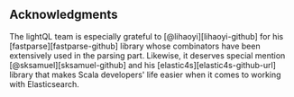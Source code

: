 ## Acknowledgments

The lightQL team is especially grateful to [@lihaoyi][lihaoyi-github] for his [fastparse][fastparse-github]
library whose combinators have been extensively used in the parsing part. Likewise,
it deserves special mention [@sksamuel][sksamuel-github] and his [elastic4s][elastic4s-github-url] library that makes Scala developers' life
easier when it comes to working with Elasticsearch.
